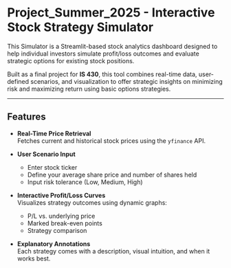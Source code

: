# Project_Summer_2025 - Interactive Stock Strategy Simulator

This Simulator is a Streamlit-based stock analytics dashboard designed to help individual investors simulate profit/loss outcomes and evaluate strategic options for existing stock positions. 

Built as a final project for **IS 430**, this tool combines real-time data, user-defined scenarios, and visualization to offer strategic insights on minimizing risk and maximizing return using basic options strategies.

---

## Features

- **Real-Time Price Retrieval**  
  Fetches current and historical stock prices using the `yfinance` API.

- **User Scenario Input**  
  - Enter stock ticker  
  - Define your average share price and number of shares held  
  - Input risk tolerance (Low, Medium, High)

- **Interactive Profit/Loss Curves**  
  Visualizes strategy outcomes using dynamic graphs:
  - P/L vs. underlying price
  - Marked break-even points
  - Strategy comparison

- **Explanatory Annotations**  
  Each strategy comes with a description, visual intuition, and when it works best.
